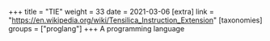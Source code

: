 +++
title = "TIE"
weight = 33
date = 2021-03-06
[extra]
link = "https://en.wikipedia.org/wiki/Tensilica_Instruction_Extension"
[taxonomies]
groups = ["proglang"]
+++
A programming language

